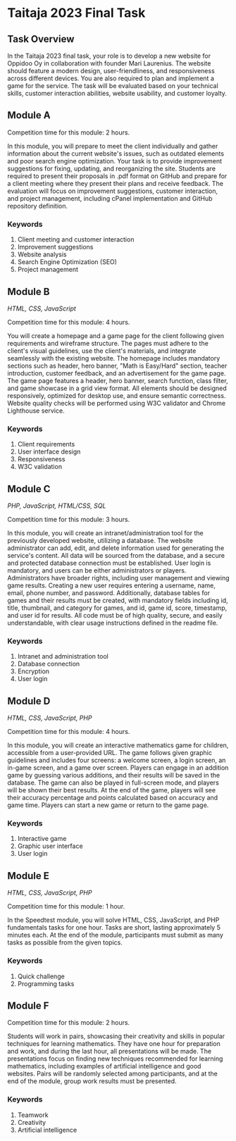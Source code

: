 # Taitaja 2023 Final Task

## Task Overview

In the Taitaja 2023 final task, your role is to develop a new website for Oppidoo Oy in collaboration with founder Mari Laurenius. The website should feature a modern design, user-friendliness, and responsiveness across different devices. You are also required to plan and implement a game for the service. The task will be evaluated based on your technical skills, customer interaction abilities, website usability, and customer loyalty.

## Module A

Competition time for this module: 2 hours.

In this module, you will prepare to meet the client individually and gather information about the current website's issues, such as outdated elements and poor search engine optimization. Your task is to provide improvement suggestions for fixing, updating, and reorganizing the site. Students are required to present their proposals in .pdf format on GitHub and prepare for a client meeting where they present their plans and receive feedback. The evaluation will focus on improvement suggestions, customer interaction, and project management, including cPanel implementation and GitHub repository definition.

### Keywords

1. Client meeting and customer interaction
2. Improvement suggestions
3. Website analysis
4. Search Engine Optimization (SEO)
5. Project management

## Module B

_HTML, CSS, JavaScript_

Competition time for this module: 4 hours.

You will create a homepage and a game page for the client following given requirements and wireframe structure. The pages must adhere to the client's visual guidelines, use the client's materials, and integrate seamlessly with the existing website. The homepage includes mandatory sections such as header, hero banner, "Math is Easy/Hard" section, teacher introduction, customer feedback, and an advertisement for the game page. The game page features a header, hero banner, search function, class filter, and game showcase in a grid view format. All elements should be designed responsively, optimized for desktop use, and ensure semantic correctness. Website quality checks will be performed using W3C validator and Chrome Lighthouse service.

### Keywords

1. Client requirements
2. User interface design
3. Responsiveness
4. W3C validation

## Module C

_PHP, JavaScript, HTML/CSS, SQL_

Competition time for this module: 3 hours.

In this module, you will create an intranet/administration tool for the previously developed website, utilizing a database. The website administrator can add, edit, and delete information used for generating the service's content. All data will be sourced from the database, and a secure and protected database connection must be established. User login is mandatory, and users can be either administrators or players. Administrators have broader rights, including user management and viewing game results. Creating a new user requires entering a username, name, email, phone number, and password. Additionally, database tables for games and their results must be created, with mandatory fields including id, title, thumbnail, and category for games, and id, game id, score, timestamp, and user id for results. All code must be of high quality, secure, and easily understandable, with clear usage instructions defined in the readme file.

### Keywords

1. Intranet and administration tool
2. Database connection
3. Encryption
4. User login

## Module D

_HTML, CSS, JavaScript, PHP_

Competition time for this module: 4 hours.

In this module, you will create an interactive mathematics game for children, accessible from a user-provided URL. The game follows given graphic guidelines and includes four screens: a welcome screen, a login screen, an in-game screen, and a game over screen. Players can engage in an addition game by guessing various additions, and their results will be saved in the database. The game can also be played in full-screen mode, and players will be shown their best results. At the end of the game, players will see their accuracy percentage and points calculated based on accuracy and game time. Players can start a new game or return to the game page.

### Keywords

1. Interactive game
2. Graphic user interface
3. User login

## Module E

_HTML, CSS, JavaScript, PHP_

Competition time for this module: 1 hour.

In the Speedtest module, you will solve HTML, CSS, JavaScript, and PHP fundamentals tasks for one hour. Tasks are short, lasting approximately 5 minutes each. At the end of the module, participants must submit as many tasks as possible from the given topics.

### Keywords

1. Quick challenge
2. Programming tasks

## Module F

Competition time for this module: 2 hours.

Students will work in pairs, showcasing their creativity and skills in popular techniques for learning mathematics. They have one hour for preparation and work, and during the last hour, all presentations will be made. The presentations focus on finding new techniques recommended for learning mathematics, including examples of artificial intelligence and good websites. Pairs will be randomly selected among participants, and at the end of the module, group work results must be presented.

### Keywords

1. Teamwork
2. Creativity
3. Artificial intelligence
